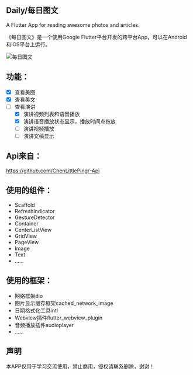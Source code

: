 ## Daily/每日图文

A Flutter App for reading awesome photos and articles.

《每日图文》是一个使用Google Flutter平台开发的跨平台App，可以在Android和iOS平台上运行。

![每日图文](https://github.com/ChenLittlePing/Daily/blob/master/gif/demo.gif)

## 功能：

- [x] 查看美图
- [x] 查看美文
- [ ] 查看演讲
   - [x] 演讲视频列表和语音播放
   - [x] 演讲语音播放状态显示，播放时间点拖放
   - [ ] 演讲视频播放
   - [ ] 演讲文稿显示

## Api来自：

https://github.com/ChenLittlePing/-Api

## 使用的组件：

- Scaffold 
- RefreshIndicator
- GestureDetector
- Container
- CenterListView
- GridView
- PageView
- Image
- Text
- ......

## 使用的框架：

- 网络框架dio
- 图片显示缓存框架cached_network_image
- 日期格式化工具intl
- Webview插件flutter_webview_plugin
- 音频播放插件audioplayer
- ......

## 声明

本APP仅用于学习交流使用，禁止商用，侵权请联系删除，谢谢！
